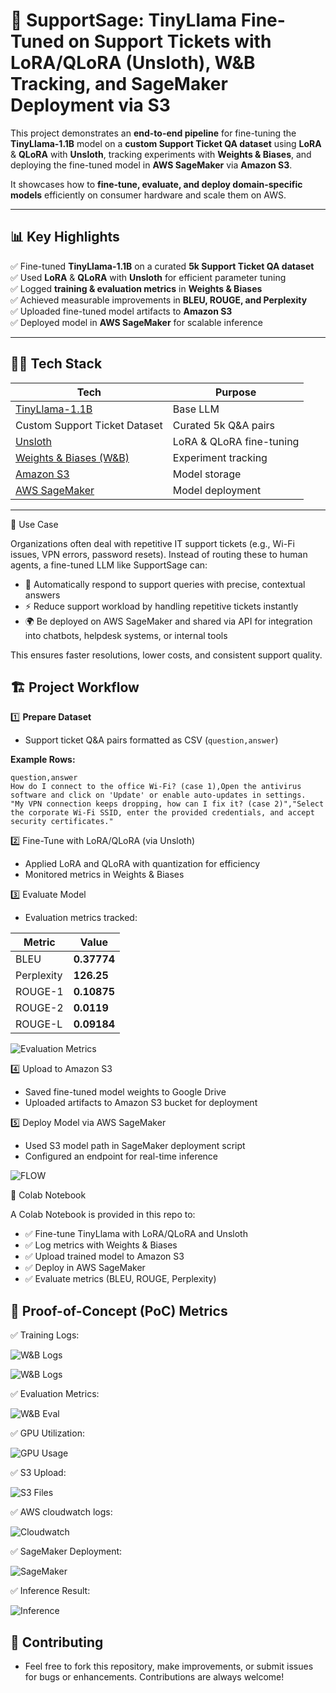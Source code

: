 # 🚀 SupportSage: TinyLlama Fine-Tuned on Support Tickets with LoRA/QLoRA (Unsloth), W&B Tracking, and SageMaker Deployment via S3

This project demonstrates an **end-to-end pipeline** for fine-tuning the **TinyLlama-1.1B** model on a **custom Support Ticket QA dataset** using **LoRA** & **QLoRA** with **Unsloth**, tracking experiments with **Weights & Biases**, and deploying the fine-tuned model in **AWS SageMaker** via **Amazon S3**.  

It showcases how to **fine-tune, evaluate, and deploy domain-specific models** efficiently on consumer hardware and scale them on AWS.

---

## 📊 Key Highlights

✅ Fine-tuned **TinyLlama-1.1B** on a curated **5k Support Ticket QA dataset**  
✅ Used **LoRA** & **QLoRA** with **Unsloth** for efficient parameter tuning  
✅ Logged **training & evaluation metrics** in **Weights & Biases**  
✅ Achieved measurable improvements in **BLEU, ROUGE, and Perplexity**  
✅ Uploaded fine-tuned model artifacts to **Amazon S3**  
✅ Deployed model in **AWS SageMaker** for scalable inference  

---

## 🧑‍💻 Tech Stack

| Tech | Purpose |
|---|---|
| [TinyLlama-1.1B](https://huggingface.co/TinyLlama/TinyLlama-1.1B-Chat-v1.0) | Base LLM |
| Custom Support Ticket Dataset | Curated 5k Q&A pairs |
| [Unsloth](https://github.com/unslothai/unsloth) | LoRA & QLoRA fine-tuning |
| [Weights & Biases (W&B)](https://wandb.ai/) | Experiment tracking |
| [Amazon S3](https://aws.amazon.com/s3/) | Model storage |
| [AWS SageMaker](https://aws.amazon.com/sagemaker/) | Model deployment |

---
📌 Use Case

Organizations often deal with repetitive IT support tickets (e.g., Wi-Fi issues, VPN errors, password resets). Instead of routing these to human agents, a fine-tuned LLM like SupportSage can:
- 📨 Automatically respond to support queries with precise, contextual answers
- ⚡ Reduce support workload by handling repetitive tickets instantly
- 🌍 Be deployed on AWS SageMaker and shared via API for integration into chatbots, helpdesk systems, or internal tools

This ensures faster resolutions, lower costs, and consistent support quality.

## 🏗️ Project Workflow

1️⃣ **Prepare Dataset**  
- Support ticket Q&A pairs formatted as CSV (`question,answer`)  

**Example Rows:**  
```csv
question,answer
How do I connect to the office Wi-Fi? (case 1),Open the antivirus software and click on 'Update' or enable auto-updates in settings.
"My VPN connection keeps dropping, how can I fix it? (case 2)","Select the corporate Wi-Fi SSID, enter the provided credentials, and accept security certificates."
```

2️⃣ Fine-Tune with LoRA/QLoRA (via Unsloth)
- Applied LoRA and QLoRA with quantization for efficiency
- Monitored metrics in Weights & Biases

3️⃣ Evaluate Model
- Evaluation metrics tracked:
  
| Metric     | Value       |
| ---------- | ----------- |
| BLEU       | **0.37774** |
| Perplexity | **126.25**  |
| ROUGE-1    | **0.10875** |
| ROUGE-2    | **0.0119**  |
| ROUGE-L    | **0.09184** |


![Evaluation Metrics](screenshots/eval.png)

4️⃣ Upload to Amazon S3
- Saved fine-tuned model weights to Google Drive
- Uploaded artifacts to Amazon S3 bucket for deployment

5️⃣ Deploy Model via AWS SageMaker
- Used S3 model path in SageMaker deployment script
- Configured an endpoint for real-time inference

![FLOW](screenshots/Flow.png)

📓 Colab Notebook

A Colab Notebook is provided in this repo to:
- ✅ Fine-tune TinyLlama with LoRA/QLoRA and Unsloth
- ✅ Log metrics with Weights & Biases
- ✅ Upload trained model to Amazon S3
- ✅ Deploy in AWS SageMaker
- ✅ Evaluate metrics (BLEU, ROUGE, Perplexity)

## 🔬 Proof-of-Concept (PoC) Metrics

✅ Training Logs:

![W&B Logs](screenshots/Training1.png)

![W&B Logs](screenshots/training2.png)

✅ Evaluation Metrics:

![W&B Eval](screenshots/eval.png)

✅ GPU Utilization:

![GPU Usage](screenshots/GPU_usage.png)

✅ S3 Upload:

![S3 Files](screenshots/AWS_S.png)

✅ AWS cloudwatch logs:

![Cloudwatch](screenshots/AWS_cloudwatch_logs.png)

✅ SageMaker Deployment:

![SageMaker](screenshots/AWS_sagemaker.png)

✅ Inference Result:

![Inference](screenshots/Inference.png)

## 📓 Contributing

- Feel free to fork this repository, make improvements, or submit issues for bugs or enhancements. Contributions are always welcome!









